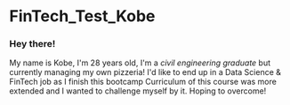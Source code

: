 # FinTech_Test_Kobe
### Hey there!
My name is Kobe, I'm 28 years old, I'm a *civil engineering graduate* but currently managing my own pizzeria!
I'd like to end up in a Data Science & FinTech job as I finish this bootcamp
Curriculum of this course was more extended and I wanted to challenge myself by it. Hoping to overcome!
